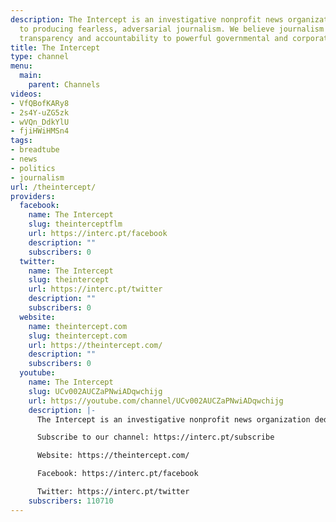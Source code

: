 ```yaml
---
description: The Intercept is an investigative nonprofit news organization dedicated
  to producing fearless, adversarial journalism. We believe journalism should bring
  transparency and accountability to powerful governmental and corporate institutions.
title: The Intercept
type: channel
menu:
  main:
    parent: Channels
videos:
- VfQBofKARy8
- 2s4Y-uZG5zk
- wVQn_DdkYlU
- fjiHWiHMSn4
tags:
- breadtube
- news
- politics
- journalism
url: /theintercept/
providers:
  facebook:
    name: The Intercept
    slug: theinterceptflm
    url: https://interc.pt/facebook
    description: ""
    subscribers: 0
  twitter:
    name: The Intercept
    slug: theintercept
    url: https://interc.pt/twitter
    description: ""
    subscribers: 0
  website:
    name: theintercept.com
    slug: theintercept.com
    url: https://theintercept.com/
    description: ""
    subscribers: 0
  youtube:
    name: The Intercept
    slug: UCv002AUCZaPNwiADqwchijg
    url: https://youtube.com/channel/UCv002AUCZaPNwiADqwchijg
    description: |-
      The Intercept is an investigative nonprofit news organization dedicated to producing fearless, adversarial journalism. We believe journalism should bring transparency and accountability to powerful governmental and corporate institutions.

      Subscribe to our channel: https://interc.pt/subscribe

      Website: https://theintercept.com/

      Facebook: https://interc.pt/facebook

      Twitter: https://interc.pt/twitter
    subscribers: 110710
---
```

